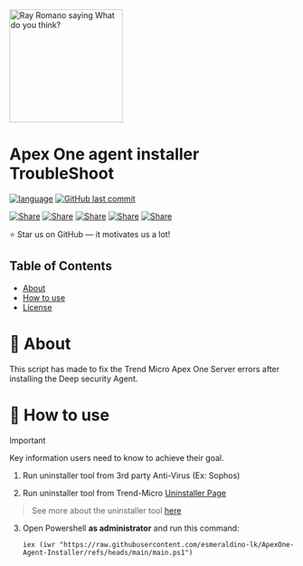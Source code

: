<img src="https://learn.microsoft.com/pt-br/windows/msix/images/trend_micro-lightmode.png" width="200" title="Ray Romano saying What do you think?" alt="Ray Romano saying What do you think?"/>

# Apex One agent installer TroubleShoot
[![language](https://img.shields.io/badge/language-powershell-239120)](https://learn.microsoft.com/ru-ru/dotnet/csharp/tour-of-csharp/overview)
[![GitHub last commit](https://img.shields.io/github/last-commit/esmeraldino-lk/ApexOne-Agent-Installer)](#)

[![Share](https://img.shields.io/badge/share-000000?logo=x&logoColor=white)](https://x.com/intent/tweet?text=Check%20out%20this%20project%20on%20GitHub:%20https://github.com/esmeraldino-lk/ApexOne-Agent-Installer)
[![Share](https://img.shields.io/badge/share-1877F2?logo=facebook&logoColor=white)](https://www.facebook.com/sharer/sharer.php?u=https://github.com/esmeraldino-lk/ApexOne-Agent-Installer)
[![Share](https://img.shields.io/badge/share-0A66C2?logo=linkedin&logoColor=white)](https://www.linkedin.com/sharing/share-offsite/?url=https://github.com/esmeraldino-lk/ApexOne-Agent-Installer)
[![Share](https://img.shields.io/badge/share-FF4500?logo=reddit&logoColor=white)](https://www.reddit.com/submit?title=Check%20out%20this%20project%20on%20GitHub:%20https://github.com/esmeraldino-lk/ApexOne-Agent-Installer)
[![Share](https://img.shields.io/badge/share-0088CC?logo=telegram&logoColor=white)](https://t.me/share/url?url=https://github.com/esmeraldino-lk/ApexOne-Agent-Installer&text=Check%20out%20this%20project%20on%20GitHub)


⭐ Star us on GitHub — it motivates us a lot!


## Table of Contents
- [About](#-about)
- [How to use](#-How-to-use)
- [License](#-license)

# 🚀 About

This script has made to fix the Trend Micro Apex One Server errors after installing the Deep security Agent.

# 📝 How to use


> [!IMPORTANT]
> Key information users need to know to achieve their goal.

1. Run uninstaller tool from 3rd party Anti-Virus (Ex: Sophos)

2. Run uninstaller tool from Trend-Micro [Uninstaller Page](https://portal.xdr.trendmicro.com/index.html#/app/ves-inventory?drawer=agent-uninstaller)
> See more about the uninstaller tool [here](https://docs.trendmicro.com/en-us/documentation/article/trend-vision-one-uninstalling-agents)
3. Open Powershell **as administrator** and run this command: 

    `iex (iwr "https://raw.githubusercontent.com/esmeraldino-lk/ApexOne-Agent-Installer/refs/heads/main/main.ps1")`

